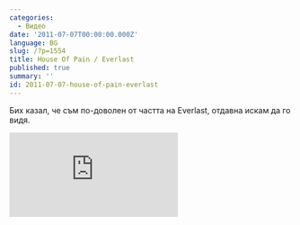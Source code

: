 ```yaml
---
categories:
  - Видео
date: '2011-07-07T00:00:00.000Z'
language: BG
slug: /?p=1554
title: House Of Pain / Everlast
published: true
summary: ''
id: 2011-07-07-house-of-pain-everlast
---
```


Бих казал, че съм по-доволен от частта на Everlast, отдавна искам да го видя.

<div className="youtube_video"><iframe src="http://www.youtube.com/embed/19sgfErPlkw" frameborder="0" allowfullscreen></iframe></div>
